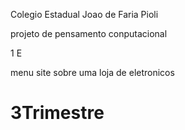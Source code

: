 
Colegio Estadual Joao de Faria Pioli

projeto de pensamento conputacional


1 E

menu site sobre uma loja de eletronicos

# 3Trimestre
